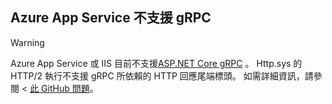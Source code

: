 ## <a name="grpc-not-supported-on-azure-app-service"></a>Azure App Service 不支援 gRPC

> [!WARNING]
> Azure App Service 或 IIS 目前不支援[ASP.NET Core gRPC](xref:grpc/index) 。 Http.sys 的 HTTP/2 執行不支援 gRPC 所依賴的 HTTP 回應尾端標頭。 如需詳細資訊，請參閱 <<c0> [ 此 GitHub 問題](https://github.com/aspnet/AspNetCore/issues/9020)。

